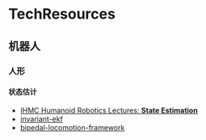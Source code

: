 # TechResources

## 机器人
### 人形
#### 状态估计
- [IHMC Humanoid Robotics Lectures: **State Estimation**](https://www.youtube.com/watch?v=iaoNSOy1TL0&list=PLt7_h2sMj9b_FcpsgPyM0Jac-Qumgh3qX&pp=iAQB)
- [invariant-ekf](https://github.com/RossHartley/invariant-ekf)
- [bipedal-locomotion-framework](https://github.com/ami-iit/bipedal-locomotion-framework)
